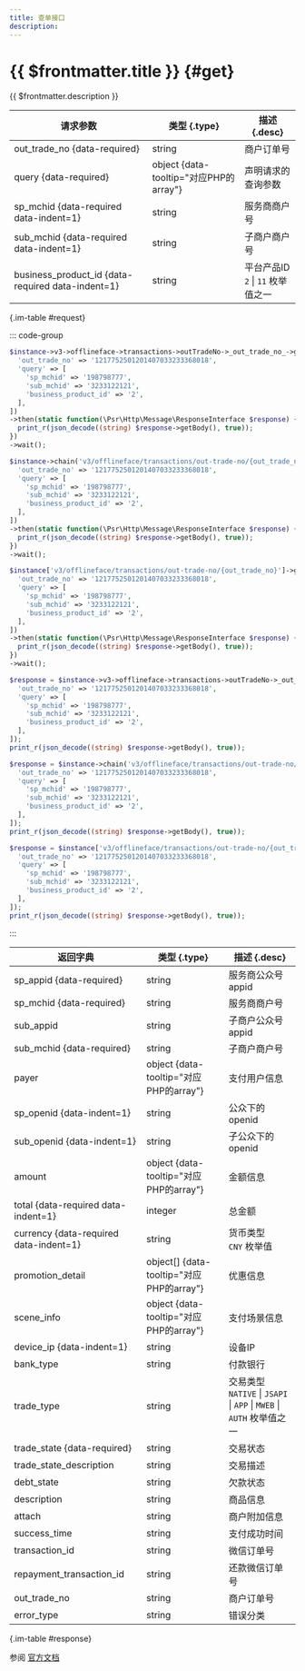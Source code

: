 ```yaml
---
title: 查单接口
description: 
---
```


# {{ $frontmatter.title }} {#get}

{{ $frontmatter.description }}

| 请求参数 | 类型 {.type} | 描述 {.desc}
| --- | --- | ---
| out_trade_no {data-required} | string | 商户订单号
| query {data-required} | object {data-tooltip="对应PHP的array"} | 声明请求的查询参数
| sp_mchid {data-required data-indent=1} | string | 服务商商户号
| sub_mchid {data-required data-indent=1} | string | 子商户商户号
| business_product_id {data-required data-indent=1} | string | 平台产品ID<br/>`2` \| `11` 枚举值之一

{.im-table #request}

::: code-group

```php [异步纯链式]
$instance->v3->offlineface->transactions->outTradeNo->_out_trade_no_->getAsync([
  'out_trade_no' => '1217752501201407033233368018',
  'query' => [
    'sp_mchid' => '198798777',
    'sub_mchid' => '3233122121',
    'business_product_id' => '2',
  ],
])
->then(static function(\Psr\Http\Message\ResponseInterface $response) {
  print_r(json_decode((string) $response->getBody(), true));
})
->wait();
```

```php [异步声明式]
$instance->chain('v3/offlineface/transactions/out-trade-no/{out_trade_no}')->getAsync([
  'out_trade_no' => '1217752501201407033233368018',
  'query' => [
    'sp_mchid' => '198798777',
    'sub_mchid' => '3233122121',
    'business_product_id' => '2',
  ],
])
->then(static function(\Psr\Http\Message\ResponseInterface $response) {
  print_r(json_decode((string) $response->getBody(), true));
})
->wait();
```

```php [异步属性式]
$instance['v3/offlineface/transactions/out-trade-no/{out_trade_no}']->getAsync([
  'out_trade_no' => '1217752501201407033233368018',
  'query' => [
    'sp_mchid' => '198798777',
    'sub_mchid' => '3233122121',
    'business_product_id' => '2',
  ],
])
->then(static function(\Psr\Http\Message\ResponseInterface $response) {
  print_r(json_decode((string) $response->getBody(), true));
})
->wait();
```

```php [同步纯链式]
$response = $instance->v3->offlineface->transactions->outTradeNo->_out_trade_no_->get([
  'out_trade_no' => '1217752501201407033233368018',
  'query' => [
    'sp_mchid' => '198798777',
    'sub_mchid' => '3233122121',
    'business_product_id' => '2',
  ],
]);
print_r(json_decode((string) $response->getBody(), true));
```

```php [同步声明式]
$response = $instance->chain('v3/offlineface/transactions/out-trade-no/{out_trade_no}')->get([
  'out_trade_no' => '1217752501201407033233368018',
  'query' => [
    'sp_mchid' => '198798777',
    'sub_mchid' => '3233122121',
    'business_product_id' => '2',
  ],
]);
print_r(json_decode((string) $response->getBody(), true));
```

```php [同步属性式]
$response = $instance['v3/offlineface/transactions/out-trade-no/{out_trade_no}']->get([
  'out_trade_no' => '1217752501201407033233368018',
  'query' => [
    'sp_mchid' => '198798777',
    'sub_mchid' => '3233122121',
    'business_product_id' => '2',
  ],
]);
print_r(json_decode((string) $response->getBody(), true));
```

:::

| 返回字典 | 类型 {.type} | 描述 {.desc}
| --- | --- | ---
| sp_appid {data-required} | string | 服务商公众号appid
| sp_mchid {data-required} | string | 服务商商户号
| sub_appid | string | 子商户公众号appid
| sub_mchid {data-required} | string | 子商户商户号
| payer | object {data-tooltip="对应PHP的array"} | 支付用户信息
| sp_openid {data-indent=1} | string | 公众下的openid
| sub_openid {data-indent=1} | string | 子公众下的openid
| amount | object {data-tooltip="对应PHP的array"} | 金额信息
| total {data-required data-indent=1} | integer | 总金额
| currency {data-required data-indent=1} | string | 货币类型<br/>`CNY` 枚举值
| promotion_detail | object[] {data-tooltip="对应PHP的array"} | 优惠信息
| scene_info | object {data-tooltip="对应PHP的array"} | 支付场景信息
| device_ip {data-indent=1} | string | 设备IP
| bank_type | string | 付款银行
| trade_type | string | 交易类型<br/>`NATIVE` \| `JSAPI` \| `APP` \| `MWEB` \| `AUTH` 枚举值之一
| trade_state {data-required} | string | 交易状态
| trade_state_description | string | 交易描述
| debt_state | string | 欠款状态
| description | string | 商品信息
| attach | string | 商户附加信息
| success_time | string | 支付成功时间
| transaction_id | string | 微信订单号
| repayment_transaction_id | string | 还款微信订单号
| out_trade_no | string | 商户订单号
| error_type | string | 错误分类

{.im-table #response}

参阅 [官方文档](https://pay.weixin.qq.com/wiki/doc/wxfacepay/develop/k12-development-guidelines.html)

